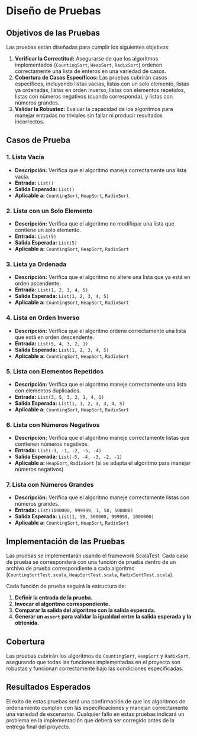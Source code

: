 # Diseño de Pruebas

## Objetivos de las Pruebas

Las pruebas están diseñadas para cumplir los siguientes objetivos:

1. **Verificar la Correctitud:** Asegurarse de que los algoritmos implementados (`CountingSort`, `HeapSort`, `RadixSort`) ordenen correctamente una lista de enteros en una variedad de casos.
2. **Cobertura de Casos Específicos:** Las pruebas cubrirán casos específicos, incluyendo listas vacías, listas con un solo elemento, listas ya ordenadas, listas en orden inverso, listas con elementos repetidos, listas con números negativos (cuando corresponda), y listas con números grandes.
3. **Validar la Robustez:** Evaluar la capacidad de los algoritmos para manejar entradas no triviales sin fallar ni producir resultados incorrectos.

## Casos de Prueba

### 1. Lista Vacía

- **Descripción:** Verifica que el algoritmo maneja correctamente una lista vacía.
- **Entrada:** `List()`
- **Salida Esperada:** `List()`
- **Aplicable a:** `CountingSort`, `HeapSort`, `RadixSort`

### 2. Lista con un Solo Elemento

- **Descripción:** Verifica que el algoritmo no modifique una lista que contiene un solo elemento.
- **Entrada:** `List(5)`
- **Salida Esperada:** `List(5)`
- **Aplicable a:** `CountingSort`, `HeapSort`, `RadixSort`

### 3. Lista ya Ordenada

- **Descripción:** Verifica que el algoritmo no altere una lista que ya está en orden ascendente.
- **Entrada:** `List(1, 2, 3, 4, 5)`
- **Salida Esperada:** `List(1, 2, 3, 4, 5)`
- **Aplicable a:** `CountingSort`, `HeapSort`, `RadixSort`

### 4. Lista en Orden Inverso

- **Descripción:** Verifica que el algoritmo ordene correctamente una lista que está en orden descendente.
- **Entrada:** `List(5, 4, 3, 2, 1)`
- **Salida Esperada:** `List(1, 2, 3, 4, 5)`
- **Aplicable a:** `CountingSort`, `HeapSort`, `RadixSort`

### 5. Lista con Elementos Repetidos

- **Descripción:** Verifica que el algoritmo maneje correctamente una lista con elementos duplicados.
- **Entrada:** `List(3, 5, 3, 2, 1, 4, 1)`
- **Salida Esperada:** `List(1, 1, 2, 3, 3, 4, 5)`
- **Aplicable a:** `CountingSort`, `HeapSort`, `RadixSort`

### 6. Lista con Números Negativos

- **Descripción:** Verifica que el algoritmo maneje correctamente listas que contienen números negativos.
- **Entrada:** `List(-3, -1, -2, -5, -4)`
- **Salida Esperada:** `List(-5, -4, -3, -2, -1)`
- **Aplicable a:** `HeapSort`, `RadixSort` (si se adapta el algoritmo para manejar números negativos)

### 7. Lista con Números Grandes

- **Descripción:** Verifica que el algoritmo maneje correctamente listas con números grandes.
- **Entrada:** `List(1000000, 999999, 1, 50, 500000)`
- **Salida Esperada:** `List(1, 50, 500000, 999999, 1000000)`
- **Aplicable a:** `CountingSort`, `HeapSort`, `RadixSort`

## Implementación de las Pruebas

Las pruebas se implementarán usando el framework ScalaTest. Cada caso de prueba se corresponderá con una función de prueba dentro de un archivo de prueba correspondiente a cada algoritmo (`CountingSortTest.scala`, `HeapSortTest.scala`, `RadixSortTest.scala`). 

Cada función de prueba seguirá la estructura de:

1. **Definir la entrada de la prueba.**
2. **Invocar el algoritmo correspondiente.**
3. **Comparar la salida del algoritmo con la salida esperada.**
4. **Generar un `assert` para validar la igualdad entre la salida esperada y la obtenida.**

## Cobertura

Las pruebas cubrirán los algoritmos de `CountingSort`, `HeapSort` y `RadixSort`, asegurando que todas las funciones implementadas en el proyecto son robustas y funcionan correctamente bajo las condiciones especificadas.

## Resultados Esperados

El éxito de estas pruebas será una confirmación de que los algoritmos de ordenamiento cumplen con las especificaciones y manejan correctamente una variedad de escenarios. Cualquier fallo en estas pruebas indicará un problema en la implementación que deberá ser corregido antes de la entrega final del proyecto.

